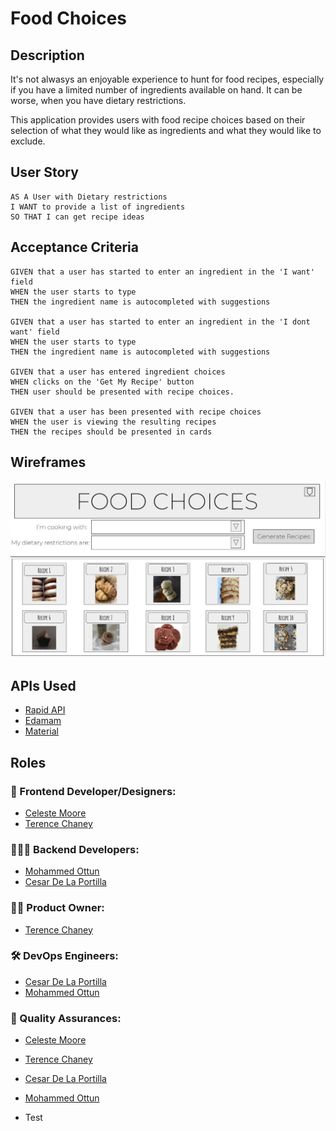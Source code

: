 # Food Choices

## Description

It's not alwasys an enjoyable experience to hunt for food recipes, especially if you have a limited number of ingredients available on hand. It can be worse, when you have dietary restrictions.

This application provides users with food recipe choices based on their selection of what they would like as ingredients and what they would like to exclude.

## User Story

    AS A User with Dietary restrictions
    I WANT to provide a list of ingredients
    SO THAT I can get recipe ideas


## Acceptance Criteria

    GIVEN that a user has started to enter an ingredient in the 'I want' field
    WHEN the user starts to type
    THEN the ingredient name is autocompleted with suggestions
    
    GIVEN that a user has started to enter an ingredient in the 'I dont want' field
    WHEN the user starts to type
    THEN the ingredient name is autocompleted with suggestions
    
    GIVEN that a user has entered ingredient choices
    WHEN clicks on the 'Get My Recipe' button
    THEN user should be presented with recipe choices.
    
    GIVEN that a user has been presented with recipe choices
    WHEN the user is viewing the resulting recipes 
    THEN the recipes should be presented in cards

## Wireframes
![project wireframe](./assets/images/Wireframing-Project-1.png) 

## APIs Used
* [Rapid API](https://rapidapi.com/spoonacular/api/recipe-food-nutrition)
* [Edamam](https://developer.edamam.com/food-database-api-docs)
* [Material](https://material.io/develop)

## Roles
### 🎨 Frontend Developer/Designers: 
* [Celeste Moore](https://github.com/celestealexmoore)
* [Terence Chaney](https://github.com/tchaney0327)
### 🧑🏽‍💻  Backend Developers: 
* [Mohammed Ottun]() 
* [Cesar De La Portilla](https://github.com/DLP713)
### 👨‍💼  Product Owner: 
* [Terence Chaney](https://github.com/tchaney0327)
### 🛠 DevOps Engineers: 
* [Cesar De La Portilla](https://github.com/DLP713)
* [Mohammed Ottun](https://github.com/MohammedOttun)
### 🥸  Quality Assurances: 
* [Celeste Moore](https://github.com/celestealexmoore)
* [Terence Chaney](https://github.com/tchaney0327)
* [Cesar De La Portilla](https://github.com/DLP713)
* [Mohammed Ottun](https://github.com/MohammedOttun)

* Test